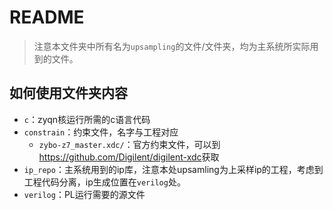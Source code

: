 # README

> 注意本文件夹中所有名为`upsampling`的文件/文件夹，均为主系统所实际用到的文件。

## 如何使用文件夹内容

- `c`：zyqn核运行所需的c语言代码
- `constrain`：约束文件，名字与工程对应
  - `zybo-z7_master.xdc/`：官方约束文件，可以到<https://github.com/Digilent/digilent-xdc>获取
- `ip_repo`：主系统用到的ip库，注意本处upsamling为上采样ip的工程，考虑到工程代码分离，ip生成位置在`verilog`处。
- `verilog`：PL运行需要的源文件
